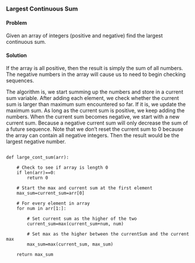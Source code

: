 ### Largest Continuous Sum

#### Problem

Given an array of integers (positive and negative) find the largest continuous sum.

#### Solution
If the array is all positive, then the result is simply the sum of all numbers. The negative numbers in the array will cause us to need to begin checking sequences.

The algorithm is, we start summing up the numbers and store in a current sum variable. After adding each element, we check whether the current sum is larger than maximum sum encountered so far. If it is, we update the maximum sum. As long as the current sum is positive, we keep adding the numbers. When the current sum becomes negative, we start with a new current sum. Because a negative current sum will only decrease the sum of a future sequence. Note that we don’t reset the current sum to 0 because the array can contain all negative integers. Then the result would be the largest negative number.

```

def large_cont_sum(arr): 
    
    # Check to see if array is length 0
    if len(arr)==0: 
        return 0
    
    # Start the max and current sum at the first element
    max_sum=current_sum=arr[0] 
    
    # For every element in array
    for num in arr[1:]: 
        
        # Set current sum as the higher of the two
        current_sum=max(current_sum+num, num)
        
        # Set max as the higher between the currentSum and the current max
        max_sum=max(current_sum, max_sum) 
        
    return max_sum 

```
